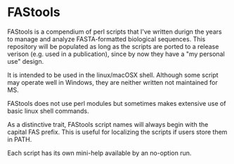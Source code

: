 # FAStools

FAStools is a compendium of perl scripts that I've written durign the years to manage and analyze FASTA-formatted biological sequences. This repository will be populated as long as the scripts are ported to a release verison (e.g. used in a publication), since by now they have a "my personal use" design.

It is intended to be used in the linux/macOSX shell. Although some script may operate well in Windows, they are neither written not maintained for MS.

FAStools does not use perl modules but sometimes makes extensive use of basic linux shell commands.

As a distinctive trait, FAStools script names will always begin with the capital FAS prefix. This is useful for localizing the scripts if users store them in PATH.

Each script has its own mini-help available by an no-option run.
